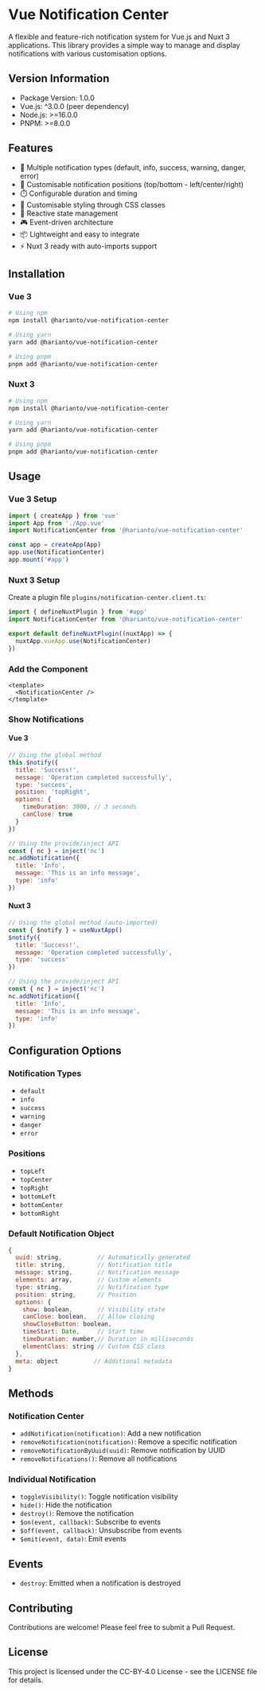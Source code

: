 # Vue Notification Center

A flexible and feature-rich notification system for Vue.js and Nuxt 3 applications. This library provides a simple way to manage and display notifications with various customisation options.

## Version Information

- Package Version: 1.0.0
- Vue.js: ^3.0.0 (peer dependency)
- Node.js: >=16.0.0
- PNPM: >=8.0.0

## Features

- 🎯 Multiple notification types (default, info, success, warning, danger, error)
- 📍 Customisable notification positions (top/bottom - left/center/right)
- ⏱️ Configurable duration and timing
- 🎨 Customisable styling through CSS classes
- 🔄 Reactive state management
- 🎮 Event-driven architecture
- 📦 Lightweight and easy to integrate
- ⚡️ Nuxt 3 ready with auto-imports support

## Installation

### Vue 3
```bash
# Using npm
npm install @harianto/vue-notification-center

# Using yarn
yarn add @harianto/vue-notification-center

# Using pnpm
pnpm add @harianto/vue-notification-center
```

### Nuxt 3
```bash
# Using npm
npm install @harianto/vue-notification-center

# Using yarn
yarn add @harianto/vue-notification-center

# Using pnpm
pnpm add @harianto/vue-notification-center
```

## Usage

### Vue 3 Setup

```javascript
import { createApp } from 'vue'
import App from './App.vue'
import NotificationCenter from '@harianto/vue-notification-center'

const app = createApp(App)
app.use(NotificationCenter)
app.mount('#app')
```

### Nuxt 3 Setup

Create a plugin file `plugins/notification-center.client.ts`:
```typescript
import { defineNuxtPlugin } from '#app'
import NotificationCenter from '@harianto/vue-notification-center'

export default defineNuxtPlugin((nuxtApp) => {
  nuxtApp.vueApp.use(NotificationCenter)
})
```

### Add the Component

```vue
<template>
  <NotificationCenter />
</template>
```

### Show Notifications

#### Vue 3
```javascript
// Using the global method
this.$notify({
  title: 'Success!',
  message: 'Operation completed successfully',
  type: 'success',
  position: 'topRight',
  options: {
    timeDuration: 3000, // 3 seconds
    canClose: true
  }
})

// Using the provide/inject API
const { nc } = inject('nc')
nc.addNotification({
  title: 'Info',
  message: 'This is an info message',
  type: 'info'
})
```

#### Nuxt 3
```javascript
// Using the global method (auto-imported)
const { $notify } = useNuxtApp()
$notify({
  title: 'Success!',
  message: 'Operation completed successfully',
  type: 'success'
})

// Using the provide/inject API
const { nc } = inject('nc')
nc.addNotification({
  title: 'Info',
  message: 'This is an info message',
  type: 'info'
})
```

## Configuration Options

### Notification Types
- `default`
- `info`
- `success`
- `warning`
- `danger`
- `error`

### Positions
- `topLeft`
- `topCenter`
- `topRight`
- `bottomLeft`
- `bottomCenter`
- `bottomRight`

### Default Notification Object
```javascript
{
  uuid: string,          // Automatically generated
  title: string,         // Notification title
  message: string,       // Notification message
  elements: array,       // Custom elements
  type: string,          // Notification type
  position: string,      // Position
  options: {
    show: boolean,       // Visibility state
    canClose: boolean,   // Allow closing
    showCloseButton: boolean,
    timeStart: Date,     // Start time
    timeDuration: number,// Duration in milliseconds
    elementClass: string // Custom CSS class
  },
  meta: object          // Additional metadata
}
```

## Methods

### Notification Center
- `addNotification(notification)`: Add a new notification
- `removeNotification(notification)`: Remove a specific notification
- `removeNotificationByUuid(uuid)`: Remove notification by UUID
- `removeNotifications()`: Remove all notifications

### Individual Notification
- `toggleVisibility()`: Toggle notification visibility
- `hide()`: Hide the notification
- `destroy()`: Remove the notification
- `$on(event, callback)`: Subscribe to events
- `$off(event, callback)`: Unsubscribe from events
- `$emit(event, data)`: Emit events

## Events

- `destroy`: Emitted when a notification is destroyed

## Contributing

Contributions are welcome! Please feel free to submit a Pull Request.

## License

This project is licensed under the CC-BY-4.0 License - see the LICENSE file for details.

